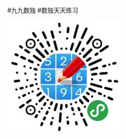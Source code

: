 #九九数独
#数独天天练习

![Image text](https://raw.githubusercontent.com/jalon007/sudoku/master/images/qrcode.jpg)
